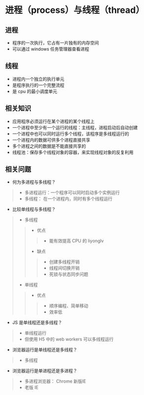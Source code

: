 # 进程（process）与线程（thread）

## 进程

+ 程序的一次执行，它占有一片独有的内存空间
+ 可以通过 windows 任务管理器查看进程

## 线程

+ 进程内一个独立的执行单元
+ 是程序执行的一个完整流程
+ 是 cpu 的最小调度单元

## 相关知识

+ 应用程序必须运行在某个进程的某个线程上
+ 一个进程中至少有一个运行的线程：主线程，进程启动后自动创建
+ 一个进程中也可以同时运行多个线程，该程序是多线程运行的
+ 一个进程内的数据可供多个进程直接共享
+ 多个进程之间的数据是不能直接共享的
+ 线程池：保存多个线程对象的容器，来实现线程对象的反复利用

## 相关问题

+ 何为多进程与多线程？
>+ 多进程运行：一个程序可以同时启动多个实例运行
>+ 多线程： 在一个进程内，同时有多个线程运行
+ 比较单线程与多线程？
>+ 多线程
>>+ 优点
>>>+ 能有效提高 CPU 的 liyonglv
>>+ 缺点
>>>+ 创建多线程开销
>>>+ 线程间切换开销
>>>+ 死锁与状态同步问题
>+ 单线程
>>+ 优点
>>>+ 顺序编程、简单移动
>>>+ 效率低
+ JS 是单线程还是多线程？
>+ 单线程运行
>+ 但使用 H5 中的 web workers 可以多线程运行
+ 浏览器运行是单线程还是多线程？
>+ 多线程
+ 浏览器运行是单进程还是多进程？
>+ 多进程浏览器： Chrome 新版IE
>+ 老版 IE
